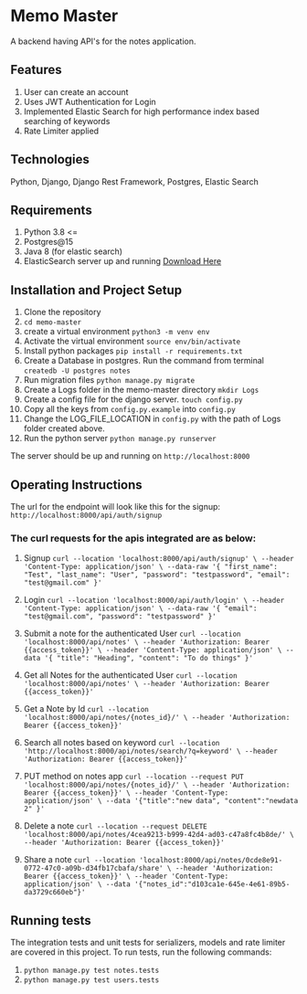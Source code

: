 # Memo Master

A backend having API's for the notes application.

## Features
1. User can create an account
2. Uses JWT Authentication for Login
3. Implemented Elastic Search for high performance index based searching of keywords
4. Rate Limiter applied

## Technologies
Python, Django, Django Rest Framework, Postgres, Elastic Search

## Requirements
1. Python 3.8 <=
2. Postgres@15
3. Java 8 (for elastic search)
3. ElasticSearch server up and running [Download Here](https://www.elastic.co/downloads/elasticsearch)

## Installation and Project Setup
1. Clone the repository
2. `cd memo-master`
3. create a virtual environment `python3 -m venv env`
4. Activate the virtual environment `source env/bin/activate`
5. Install python packages `pip install -r requirements.txt`
6. Create a Database in postgres. Run the command from terminal `createdb -U postgres notes`
7. Run migration files `python manage.py migrate`
8. Create a Logs folder in the memo-master directory `mkdir Logs`
9. Create a config file for the django server. `touch config.py`
10. Copy all the keys from `config.py.example` into `config.py`
11. Change the LOG_FILE_LOCATION in `config.py` with the path of Logs folder created above.
12. Run the python server `python manage.py runserver`

The server should be up and running on `http://localhost:8000`

## Operating Instructions

The url for the endpoint will look like this for the signup:
`http://localhost:8000/api/auth/signup`

### The curl requests for the apis integrated are as below:
1. Signup
`curl --location 'localhost:8000/api/auth/signup' \
--header 'Content-Type: application/json' \
--data-raw '{
    "first_name": "Test",
    "last_name": "User",
    "password": "testpassword",
    "email": "test@gmail.com"
}'`

2. Login
`curl --location 'localhost:8000/api/auth/login' \
--header 'Content-Type: application/json' \
--data-raw '{
    "email": "test@gmail.com",
    "password": "testpassword"
}'`

3. Submit a note for the authenticated User
`curl --location 'localhost:8000/api/notes' \
--header 'Authorization: Bearer {{access_token}}' \
--header 'Content-Type: application/json' \
--data '{
    "title": "Heading",
    "content": "To do things"
}'`

4. Get all Notes for the authenticated User
`curl --location 'localhost:8000/api/notes' \
--header 'Authorization: Bearer {{access_token}}'`

5. Get a Note by Id
`curl --location 'localhost:8000/api/notes/{notes_id}/' \
--header 'Authorization: Bearer {{access_token}}'`

6. Search all notes based on keyword
`curl --location 'http://localhost:8000/api/notes/search/?q=keyword' \
--header 'Authorization: Bearer {{access_token}}'`

7. PUT method on notes app
`curl --location --request PUT 'localhost:8000/api/notes/{notes_id}/' \
--header 'Authorization: Bearer {{access_token}}' \
--header 'Content-Type: application/json' \
--data '{"title":"new data",
"content":"newdata 2"
}'`

8. Delete a note
`curl --location --request DELETE 'localhost:8000/api/notes/4cea9213-b999-42d4-ad03-c47a8fc4b8de/' \
--header 'Authorization: Bearer {{access_token}}'`

9. Share a note
`curl --location 'localhost:8000/api/notes/0cde8e91-0772-47c0-a09b-d34fb17cbafa/share' \
--header 'Authorization: Bearer {{access_token}}' \
--header 'Content-Type: application/json' \
--data '{"notes_id":"d103ca1e-645e-4e61-89b5-da3729c660eb"}'`


## Running tests
The integration tests and unit tests for serializers, models and rate limiter are covered in this project.
To run tests, run the following commands:
1. `python manage.py test notes.tests`
2. `python manage.py test users.tests`